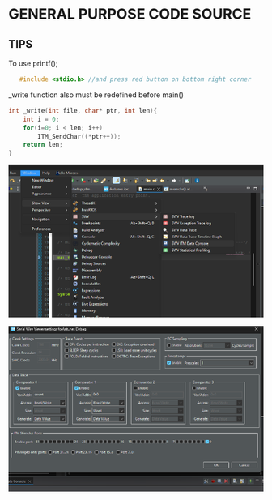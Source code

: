 # GENERAL PURPOSE CODE SOURCE

## TIPS
To use printf();
```c
   #include <stdio.h> //and press red button on bottom right corner
```
_write function also must be redefined before main()
```c
int _write(int file, char* ptr, int len){
	int i = 0;
	for(i=0; i < len; i++)
		ITM_SendChar((*ptr++));
	return len;
}
```


 ![IMAGEM 1](.Imagens/stm1.png)

 ![IMAGEM 2](.Imagens/stm2.png)